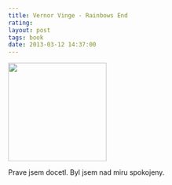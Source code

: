 ```yaml
---
title: Vernor Vinge - Rainbows End
rating: 
layout: post
tags: book
date: 2013-03-12 14:37:00
---
```

<img width="200" src="http://upload.wikimedia.org/wikipedia/en/thumb/e/ec/VernorVinge_RainbowsEnd.jpg/200px-VernorVinge_RainbowsEnd.jpg" />
<p>
Prave jsem docetl. Byl jsem nad miru spokojeny.
</p>
